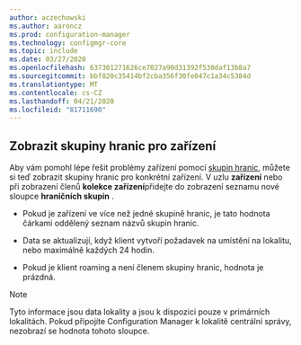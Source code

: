 ```yaml
---
author: aczechowski
ms.author: aaroncz
ms.prod: configuration-manager
ms.technology: configmgr-core
ms.topic: include
ms.date: 03/27/2020
ms.openlocfilehash: 637301271626ce7027a90d31392f530daf13b8a7
ms.sourcegitcommit: bbf820c35414bf2cba356f30fe047c1a34c5384d
ms.translationtype: MT
ms.contentlocale: cs-CZ
ms.lasthandoff: 04/21/2020
ms.locfileid: "81711690"
---
```

## <a name="show-boundary-groups-for-devices"></a><a name="bkmk_boundary"></a>Zobrazit skupiny hranic pro zařízení

<!--6521835-->

Aby vám pomohl lépe řešit problémy zařízení pomocí [skupin hranic](../../../../servers/deploy/configure/boundary-groups.md), můžete si teď zobrazit skupiny hranic pro konkrétní zařízení. V uzlu **zařízení** nebo při zobrazení členů **kolekce zařízení**přidejte do zobrazení seznamu nové sloupce **hraničních skupin** .

- Pokud je zařízení ve více než jedné skupině hranic, je tato hodnota čárkami oddělený seznam názvů skupin hranic.

- Data se aktualizují, když klient vytvoří požadavek na umístění na lokalitu, nebo maximálně každých 24 hodin.

- Pokud je klient roaming a není členem skupiny hranic, hodnota je prázdná.

> [!NOTE]
> Tyto informace jsou data lokality a jsou k dispozici pouze v primárních lokalitách. Pokud připojíte Configuration Manager k lokalitě centrální správy, nezobrazí se hodnota tohoto sloupce.
